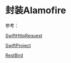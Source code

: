 # 封装Alamofire

参考：

[SwiftHttpRequest](https://github.com/Habit21D/SwiftHttpRequest)

[SwiftProject](https://github.com/Xianlau/SwiftProject)

[RestBird](https://github.com/halcyonmobile/RestBird)

